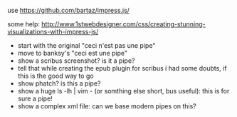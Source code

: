use https://github.com/bartaz/impress.js/

some help: http://www.1stwebdesigner.com/css/creating-stunning-visualizations-with-impress-js/

- start with the original "ceci n'est pas une pipe"
- move to banksy's "ceci est une pipe"
- show a scribus screenshot? is it a pipe?
- tell that while creating the epub plugin for scribus i had some doubts, if this is the good way to go
- show phatch? is this a pipe?
- show a huge ls -lh | vim - (or somthing else short, bus useful): this is for sure a pipe!
- show a complex xml file: can we base modern pipes on this?